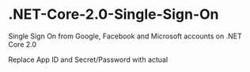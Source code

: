 # .NET-Core-2.0-Single-Sign-On
Single Sign On from Google, Facebook and Microsoft accounts on .NET Core 2.0

Replace App ID and Secret/Password with actual
